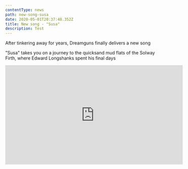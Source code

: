 ```yaml
---
contentType: news
path: new-song-susa
date: 2020-05-01T20:37:48.352Z
title: New song - "Susa"
description: Test
---
```

After tinkering away for years, Dreamguns finally delivers a  new song

"Susa" takes you on a journey to the quicksand mud flats of the Solway Firth, where Edward Longshanks spent his final days

<iframe width="560" height="315" src="https://www.youtube.com/embed/ca5ZqUS5TsI" title="YouTube video player" frameborder="0" allow="accelerometer; autoplay; clipboard-write; encrypted-media; gyroscope; picture-in-picture" allowfullscreen></iframe>